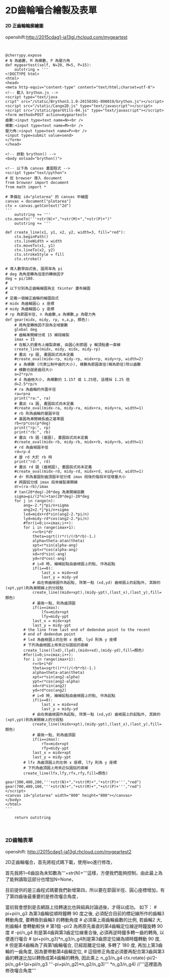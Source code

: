 # 2D齒輪嚙合繪製及表單
#### 2D 正齒輪輪廓繪圖

openshift:http://2015cdag1-ia13gl.rhcloud.com/mygeartest
```


@cherrypy.expose
# N 為齒數, M 為模數, P 為壓力角
def mygeartest(self, N=20, M=5, P=15):
    outstring = '''
<!DOCTYPE html> 
<html>
<head>
<meta http-equiv="content-type" content="text/html;charset=utf-8">
<!-- 載入 brython.js -->
<script type="text/java
cript" src="/static/Brython3.1.0-20150301-090019/brython.js"></script>
<script src="/static/Cango2D.js" type="text/javascript"></script>
<script src="/static/gearUtils-04.js" type="text/javascript"></script>
<form method=POST action=mygeartest>
齒數:<input type=text name=N><br />
模數:<input type=text name=M><br />
壓力角:<input type=text name=P><br />
<input type=submit value=send>
</form>
</head>

<!-- 啟動 brython() -->
<body onload="brython()">

<!-- 以下為 canvas 畫圖程式 -->
<script type="text/python">
# 從 browser 導入 document
from browser import document
from math import *

# 準備在 id="plotarea" 的 canvas 中繪圖
canvas = document["plotarea"]
ctx = canvas.getContext("2d")
'''
    outstring += '''
ctx.moveTo('''+str(N)+","+str(M)+","+str(P)+")"
    outstring += '''

def create_line(x1, y1, x2, y2, width=3, fill="red"):
	ctx.beginPath()
	ctx.lineWidth = width
	ctx.moveTo(x1, y1)
	ctx.lineTo(x2, y2)
	ctx.strokeStyle = fill
	ctx.stroke()

# 導入數學函式後, 圓周率為 pi
# deg 為角度轉為徑度的轉換因子
deg = pi/180.
#
# 以下分別為正齒輪繪圖與主 tkinter 畫布繪圖
#
# 定義一個繪正齒輪的繪圖函式
# midx 為齒輪圓心 x 座標
# midy 為齒輪圓心 y 座標
# rp 為節圓半徑, n 為齒數,a 為模數,p 為壓力角
def gear(midx, midy, rp, n,a,p, 顏色):
    # 將角度轉換因子設為全域變數
    global deg
    # 齒輪漸開線分成 15 線段繪製
    imax = 15
    # 在輸入的畫布上繪製直線, 由圓心到節圓 y 軸頂點畫一直線
    create_line(midx, midy, midx, midy-rp)
    # 畫出 rp 圓, 畫圓函式尚未定義
    #create_oval(midx-rp, midy-rp, midx+rp, midy+rp, width=2)
    # a 為模數 (代表公制中齒的大小), 模數為節圓直徑(稱為節徑)除以齒數
    # 模數也就是齒冠大小
    a=2*rp/n
    # d 為齒根大小, 為模數的 1.157 或 1.25倍, 這裡採 1.25 倍
    d=2.5*rp/n
    # ra 為齒輪的外圍半徑
    ra=rp+a
    print("ra:", ra)
    # 畫出 ra 圓, 畫圓函式尚未定義
    #create_oval(midx-ra, midy-ra, midx+ra, midy+ra, width=1)
    # rb 則為齒輪的基圓半徑
    # 基圓為漸開線長齒之基準圓
    rb=rp*cos(p*deg)
    print("rp:", rp)
    print("rb:", rb)
    # 畫出 rb 圓 (基圓), 畫圓函式尚未定義
    #create_oval(midx-rb, midy-rb, midx+rb, midy+rb, width=1)
    # rd 為齒根圓半徑
    rd=rp-d
    # 當 rd 大於 rb 時
    print("rd:", rd)
    # 畫出 rd 圓 (齒根圓), 畫圓函式尚未定義
    #create_oval(midx-rd, midy-rd, midx+rd, midy+rd, width=1)
    # dr 則為基圓到齒頂圓半徑分成 imax 段後的每段半徑增量大小
    # 將圓弧分成 imax 段來繪製漸開線
    dr=(ra-rb)/imax
    # tan(20*deg)-20*deg 為漸開線函數
    sigma=pi/(2*n)+tan(20*deg)-20*deg
    for j in range(n):
        ang=-2.*j*pi/n+sigma
        ang2=2.*j*pi/n+sigma
        lxd=midx+rd*sin(ang2-2.*pi/n)
        lyd=midy-rd*cos(ang2-2.*pi/n)
        #for(i=0;i<=imax;i++):
        for i in range(imax+1):
            r=rb+i*dr
            theta=sqrt((r*r)/(rb*rb)-1.)
            alpha=theta-atan(theta)
            xpt=r*sin(alpha-ang)
            ypt=r*cos(alpha-ang)
            xd=rd*sin(-ang)
            yd=rd*cos(-ang)
            # i=0 時, 繪線起點由齒根圓上的點, 作為起點
            if(i==0):
                last_x = midx+xd
                last_y = midy-yd
            # 由左側齒根圓作為起點, 除第一點 (xd,yd) 齒根圓上的起點外, 其餘的 (xpt,ypt)則為漸開線上的分段點
            create_line((midx+xpt),(midy-ypt),(last_x),(last_y),fill=顏色)
            # 最後一點, 則為齒頂圓
            if(i==imax):
                lfx=midx+xpt
                lfy=midy-ypt
            last_x = midx+xpt
            last_y = midy-ypt
        # the line from last end of dedendum point to the recent
        # end of dedendum point
        # lxd 為齒根圓上的左側 x 座標, lyd 則為 y 座標
        # 下列為齒根圓上用來近似圓弧的直線
        create_line((lxd),(lyd),(midx+xd),(midy-yd),fill=顏色)
        #for(i=0;i<=imax;i++):
        for i in range(imax+1):
            r=rb+i*dr
            theta=sqrt((r*r)/(rb*rb)-1.)
            alpha=theta-atan(theta)
            xpt=r*sin(ang2-alpha)
            ypt=r*cos(ang2-alpha)
            xd=rd*sin(ang2)
            yd=rd*cos(ang2)
            # i=0 時, 繪線起點由齒根圓上的點, 作為起點
            if(i==0):
                last_x = midx+xd
                last_y = midy-yd
            # 由右側齒根圓作為起點, 除第一點 (xd,yd) 齒根圓上的起點外, 其餘的 (xpt,ypt)則為漸開線上的分段點
            create_line((midx+xpt),(midy-ypt),(last_x),(last_y),fill=顏色)
            # 最後一點, 則為齒頂圓
            if(i==imax):
                rfx=midx+xpt
                rfy=midy-ypt
            last_x = midx+xpt
            last_y = midy-ypt
        # lfx 為齒頂圓上的左側 x 座標, lfy 則為 y 座標
        # 下列為齒頂圓上用來近似圓弧的直線
        create_line(lfx,lfy,rfx,rfy,fill=顏色)

gear(300,400,200,'''+str(N)+","+str(M)+","+str(P)+''',"red")
gear(700,400,100,'''+str(N)+","+str(M)+","+str(P)+''',"red")
</script>
<canvas id="plotarea" width="800" height="800"></canvas>
</body>
</html>
'''

    return outstring
 


```


### 2D齒輪表單
openshift: http://2015cdag1-ia13gl.rhcloud.com/mygeartest2

2D正齒輪囓合，首先將程式碼下載，使用leo進行修改，

首先我將1~6齒設為未知數為'''+str(N)+'''這樣，方便我們能夠控制，由此最上為了能夠讀取這部分也增加N=None，

目前提供的是三齒程式碼要我們新增第四，所以要在節圓半徑、圓心座標增加，有了第四齒後最重要的是修改囓合角度，

當初我會想到是去網路上找轉速比也與組員討論過後，才得以成功。
如下：
    # pi+pi/n_g3 為第3齒輪從順時鐘轉 90 度之後, 必須配合目前的標記線所作的齒輪3轉動角度, 要轉換到齒輪3 的轉動角度
    # 必須乘上兩齒輪齒數的比例, 若齒輪2 大, 則齒輪4 會轉動較快
    # 第1個 -pi/2 為將原先垂直的第4齒輪定位線逆時鐘旋轉 90 度
    # -pi/n_g4 則是第4齒與第3齒定位線重合後, 必須再逆時鐘多轉一齒的轉角, 以便進行囓合
    # (pi+pi/n_g3)*n_g3/n_g4則是第3齒原定位線為順時鐘轉動 90 度, 
    # 但是第4齒輪為了與第1齒輪囓合, 已經距離定位線, 多轉了 180 度, 再加上第3齒輪的一齒角度, 因為要帶動第4齒輪定位, 
    # 這個修正角度必須要再配合第3齒與第3齒的轉速比加以轉換成第4齒輪的轉角, 因此乘上 n_g3/n_g4
    ctx.rotate(-pi/2-pi/n_g4+(pi+pi/n_g3  '''-pi+pi/n_g2)*n_g2/n_g3)'''  *n_g3/n_g4)  //'''這裡面為修改囓合角度'''

